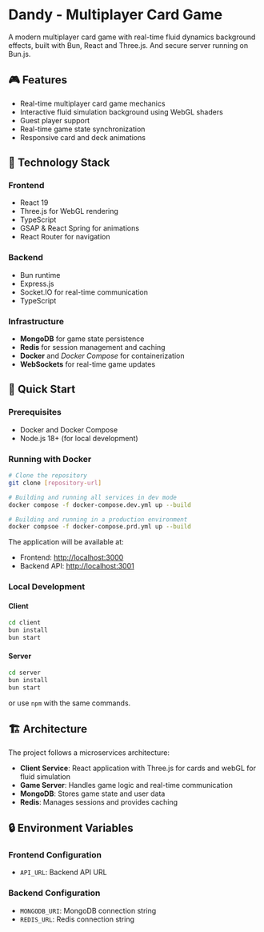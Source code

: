 # Dandy - Multiplayer Card Game

A modern multiplayer card game with real-time fluid dynamics background effects, built with Bun, React and Three.js. And secure server running on Bun.js.

## 🎮 Features

- Real-time multiplayer card game mechanics
- Interactive fluid simulation background using WebGL shaders
- Guest player support
- Real-time game state synchronization
- Responsive card and deck animations

## 🔧 Technology Stack

### Frontend

- React 19
- Three.js for WebGL rendering
- TypeScript
- GSAP & React Spring for animations
- React Router for navigation

### Backend

- Bun runtime
- Express.js
- Socket.IO for real-time communication
- TypeScript

### Infrastructure

- **MongoDB** for game state persistence
- **Redis** for session management and caching
- **Docker** and *Docker Compose* for containerization
- **WebSockets** for real-time game updates

## 🚀 Quick Start

### Prerequisites

- Docker and Docker Compose
- Node.js 18+ (for local development)

### Running with Docker

```bash
# Clone the repository
git clone [repository-url]

# Building and running all services in dev mode
docker compose -f docker-compose.dev.yml up --build
```

```bash
# Building and running in a production environment
docker compsoe -f docker-compose.prd.yml up --build
```

The application will be available at:

- Frontend: <http://localhost:3000>
- Backend API: <http://localhost:3001>

### Local Development

#### Client

```bash
cd client
bun install
bun start
```

#### Server

```bash
cd server
bun install
bun start
```

or use `npm` with the same commands.

## 🏗 Architecture

The project follows a microservices architecture:

- **Client Service**: React application with Three.js for cards and webGL for fluid simulation
- **Game Server**: Handles game logic and real-time communication
- **MongoDB**: Stores game state and user data
- **Redis**: Manages sessions and provides caching

## 🔒 Environment Variables

### Frontend Configuration

- `API_URL`: Backend API URL

### Backend Configuration

- `MONGODB_URI`: MongoDB connection string
- `REDIS_URL`: Redis connection string
